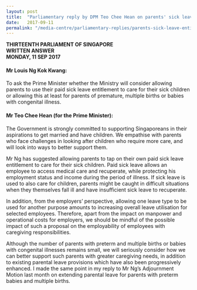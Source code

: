 ```yaml
---
layout: post
title:  "Parliamentary reply by DPM Teo Chee Hean on parents' sick leave entitlements for childcare"
date:   2017-09-11
permalink: "/media-centre/parliamentary-replies/parents-sick-leave-entitlement"
---
```


**THIRTEENTH PARLIAMENT OF SINGAPORE  
WRITTEN ANSWER    
MONDAY, 11 SEP 2017**    

#### **Mr Louis Ng Kok Kwang:**
To ask the Prime Minister whether the Ministry will consider allowing parents to use their paid sick leave entitlement to care for their sick children or allowing this at least for parents of premature, multiple births or babies with congenital illness.

#### **Mr Teo Chee Hean (for the Prime Minister):**
The Government is strongly committed to supporting Singaporeans in their aspirations to get married and have children. We empathise with parents who face challenges in looking after children who require more care, and will look into ways to better support them.

Mr Ng has suggested allowing parents to tap on their own paid sick leave entitlement to care for their sick children. Paid sick leave allows an employee to access medical care and recuperate, while protecting his employment status and income during the period of illness. If sick leave is used to also care for children, parents might be caught in difficult situations when they themselves fall ill and have insufficient sick leave to recuperate.

In addition, from the employers’ perspective, allowing one leave type to be used for another purpose amounts to increasing overall leave utilisation for selected employees. Therefore, apart from the impact on manpower and operational costs for employers, we should be mindful of the possible impact of such a proposal on the employability of employees with caregiving responsibilities.

Although the number of parents with preterm and multiple births or babies with congenital illnesses remains small, we will seriously consider how we can better support such parents with greater caregiving needs, in addition to existing parental leave provisions which have also been progressively enhanced. I made the same point in my reply to Mr Ng’s Adjournment Motion last month on extending parental leave for parents with preterm babies and multiple births.


